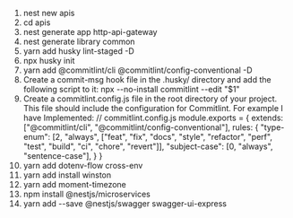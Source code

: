 1. nest new apis
2. cd apis
3. nest generate app http-api-gateway
4. nest generate library common
5. yarn add husky lint-staged -D
6. npx husky init
7. yarn add @commitlint/cli @commitlint/config-conventional -D
8. Create a commit-msg hook file in the .husky/ directory and add the following script to it:
   npx --no-install commitlint --edit "$1"
9. Create a commitlint.config.js file in the root directory of your project. This file should include the configuration for Commitlint. For example I have Implemented:
   // commitlint.config.js
   module.exports = {
   extends: ["@commitlint/cli", "@commitlint/config-conventional"],
   rules: {
   "type-enum": [2, "always", ["feat", "fix", "docs", "style", "refactor", "perf", "test", "build", "ci", "chore", "revert"]],
   "subject-case": [0, "always", "sentence-case"],
   }
   }
10. yarn add dotenv-flow cross-env
11. yarn add install winston
12. yarn add moment-timezone
13. npm install @nestjs/microservices
14. yarn add --save @nestjs/swagger swagger-ui-express
